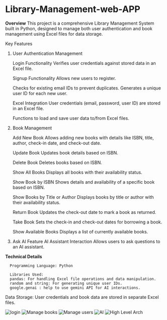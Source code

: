 # Library-Management-web-APP

**Overview**
This project is a comprehensive Library Management System built in Python, designed to manage both user authentication and book management using Excel files for data storage.

Key Features

1. User Authentication Management

    Login Functionality
        Verifies user credentials against stored data in an Excel file.
   
    Signup Functionality
        Allows new users to register.
   
    Checks for existing email IDs to prevent duplicates.
        Generates a unique user ID for each new user.
   
    Excel Integration
        User credentials (email, password, user ID) are stored in an Excel file.
   
    Functions to load and save user data to/from Excel files.

3. Book Management
   
    Add New Book
        Allows adding new books with details like ISBN, title, author, check-in date, and check-out date.
   
    Update Book
        Updates book details based on ISBN.
   
    Delete Book
        Deletes books based on ISBN.
   
    Show All Books
        Displays all books with their availability status.
   
    Show Book by ISBN
        Shows details and availability of a specific book based on ISBN.
   
    Show Books by Title or Author
        Displays books by title or author with their availability status.
   
    Return Book
        Updates the check-out date to mark a book as returned.
   
    Take Book
        Sets the check-in and check-out dates for borrowing a book.
   
   
    Show Available Books
        Displays a list of currently available books.
   
5. Ask AI Feature
      AI Assistant Interaction
          Allows users to ask questions to an AI assistant.


**Technical Details**

      Programming Language: Python
      
      Libraries Used:
      pandas: For handling Excel file operations and data manipulation.
      random and string: For generating unique user IDs.
      google.genai : help to use gemini API for AI interactions.
      

Data Storage:
  User credentials and book data are stored in separate Excel files.

![login](https://github.com/user-attachments/assets/da57be67-412d-4f43-98a1-8f41d4ddb5c1)
![Manage books](https://github.com/user-attachments/assets/67c0a4b1-8bb8-41c0-b4ee-93539572cd73)
![Manage users](https://github.com/user-attachments/assets/d5eb81ad-e53c-4a37-a845-1c9d1ee1f14f)
![AI](https://github.com/user-attachments/assets/0614b746-ed3c-45a8-9746-ff200ac38577)
![High Level Arch](https://github.com/user-attachments/assets/2c2898ae-7b76-4d2c-b1f6-61d689dff5c2)

